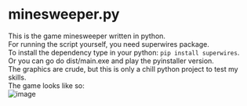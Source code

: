 # minesweeper.py
This is the game minesweeper written in python.  
For running the script yourself, you need superwires package.  
To install the dependency type in your python: ```pip install superwires```.  
Or you can go do dist/main.exe and play the pyinstaller version.  
The graphics are crude, but this is only a chill python project to test my skills.  
The game looks like so:  
![image](https://user-images.githubusercontent.com/81641864/121871616-9d722980-cd04-11eb-984d-b2b2b350d47e.png)

